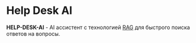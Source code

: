 # Help Desk AI

**HELP-DESK-AI** - AI ассистент c технологией [RAG](https://en.wikipedia.org/wiki/Retrieval-augmented_generation) для быстрого поиска ответов на вопросы.
